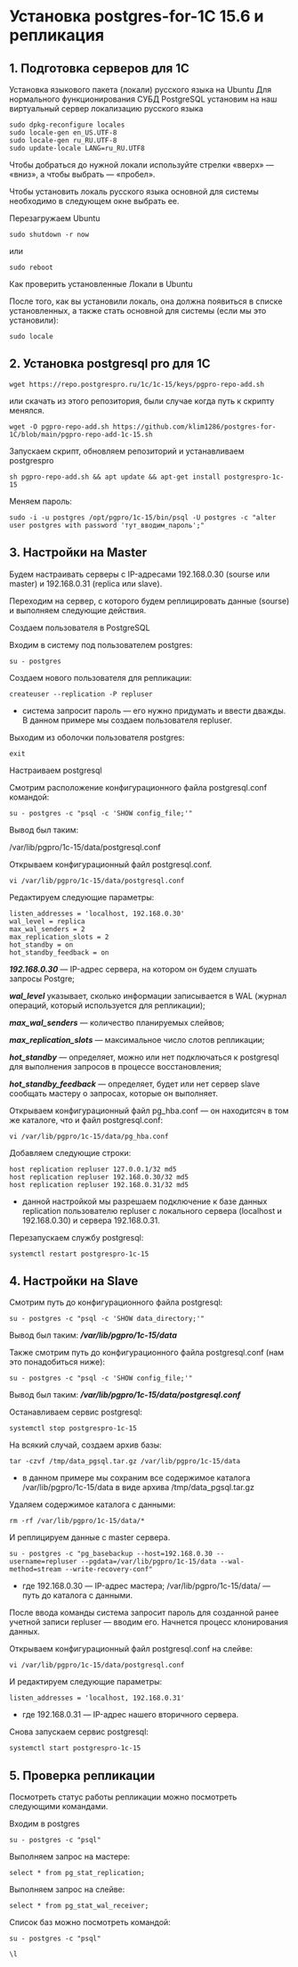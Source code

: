 # Установка postgres-for-1C 15.6 и репликация

## 1. Подготовка серверов для 1С</a>
Установка языкового пакета (локали) русского языка на Ubuntu
Для нормального функционирования СУБД PostgreSQL установим на наш виртуальный сервер локализацию русского языка
```
sudo dpkg-reconfigure locales
sudo locale-gen en_US.UTF-8
sudo locale-gen ru_RU.UTF-8
sudo update-locale LANG=ru_RU.UTF8
```
Чтобы добраться до нужной локали используйте стрелки «вверх» — «вниз», а чтобы выбрать — «пробел».

Чтобы установить локаль русского языка основной для системы необходимо в следующем окне выбрать ее.

Перезагружаем Ubuntu
```
sudo shutdown -r now
```
или
```
sudo reboot
```
Как проверить установленные Локали в Ubuntu

После того, как вы установили локаль, она должна появиться в списке установленных, а также стать основной для системы (если мы это установили):
```
sudo locale
```

## 2. Установка postgresql pro для 1С
```
wget https://repo.postgrespro.ru/1c/1c-15/keys/pgpro-repo-add.sh
```

или скачать из этого репозитория, были случае когда путь к скрипту менялся.

```
wget -O pgpro-repo-add.sh https://github.com/klim1286/postgres-for-1C/blob/main/pgpro-repo-add-1c-15.sh
```
Запускаем скрипт, обновляем репозиторий и устанавливаем postgrespro
```
sh pgpro-repo-add.sh && apt update && apt-get install postgrespro-1c-15
```
Меняем пароль:
```
sudo -i -u postgres /opt/pgpro/1c-15/bin/psql -U postgres -c "alter user postgres with password 'тут_вводим_пароль';" 
```

## 3. Настройки на Master

Будем настраивать серверы с IP-адресами 192.168.0.30 (sourse или master) и 192.168.0.31 (replica или slave).

Переходим на сервер, с которого будем реплицировать данные (sourse) и выполняем следующие действия.

Создаем пользователя в PostgreSQL

Входим в систему под пользователем postgres:
```
su - postgres
```
Создаем нового пользователя для репликации:
```
createuser --replication -P repluser
```
* система запросит пароль — его нужно придумать и ввести дважды. В данном примере мы создаем пользователя repluser.

Выходим из оболочки пользователя postgres:
```
exit
```
Настраиваем postgresql

Смотрим расположение конфигурационного файла postgresql.conf командой:
```
su - postgres -c "psql -c 'SHOW config_file;'"
```
Вывод был таким:

/var/lib/pgpro/1c-15/data/postgresql.conf

Открываем конфигурационный файл postgresql.conf.
```
vi /var/lib/pgpro/1c-15/data/postgresql.conf
```
Редактируем следующие параметры:
```
listen_addresses = 'localhost, 192.168.0.30'
wal_level = replica
max_wal_senders = 2
max_replication_slots = 2
hot_standby = on
hot_standby_feedback = on
```

***192.168.0.30*** — IP-адрес сервера, на котором он будем слушать запросы Postgre;

***wal_level*** указывает, сколько информации записывается в WAL (журнал операций, который используется для репликации);

***max_wal_senders*** — количество планируемых слейвов;

***max_replication_slots*** — максимальное число слотов репликации;

***hot_standby*** — определяет, можно или нет подключаться к postgresql для выполнения запросов в процессе восстановления;

***hot_standby_feedback*** — определяет, будет или нет сервер slave сообщать мастеру о запросах, которые он выполняет.

Открываем конфигурационный файл pg_hba.conf — он находитсяч в том же каталоге, что и файл postgresql.conf:
```
vi /var/lib/pgpro/1c-15/data/pg_hba.conf
```
Добавляем следующие строки:
```
host replication repluser 127.0.0.1/32 md5
host replication repluser 192.168.0.30/32 md5
host replication repluser 192.168.0.31/32 md5
```
* данной настройкой мы разрешаем подключение к базе данных replication пользователю repluser с локального сервера (localhost и 192.168.0.30) и сервера 192.168.0.31.

Перезапускаем службу postgresql:
```
systemctl restart postgrespro-1c-15
```
## 4. Настройки на Slave
Смотрим путь до конфигурационного файла postgresql:
```
su - postgres -c "psql -c 'SHOW data_directory;'" 
```
Вывод был таким:
***/var/lib/pgpro/1c-15/data***

Также смотрим путь до конфигурационного файла postgresql.conf (нам это понадобиться ниже):
```
su - postgres -c "psql -c 'SHOW config_file;'"
```
Вывод был таким:
***/var/lib/pgpro/1c-15/data/postgresql.conf***

Останавливаем сервис postgresql:
```
systemctl stop postgrespro-1c-15
```
На всякий случай, создаем архив базы:
```
tar -czvf /tmp/data_pgsql.tar.gz /var/lib/pgpro/1c-15/data
```
* в данном примере мы сохраним все содержимое каталога /var/lib/pgpro/1c-15/data в виде архива /tmp/data_pgsql.tar.gz

Удаляем содержимое каталога с данными:
```
rm -rf /var/lib/pgpro/1c-15/data/*
```
И реплицируем данные с master сервера.
```
su - postgres -c "pg_basebackup --host=192.168.0.30 --username=repluser --pgdata=/var/lib/pgpro/1c-15/data --wal-method=stream --write-recovery-conf"
```
* где 192.168.0.30 — IP-адрес мастера; /var/lib/pgpro/1c-15/data/ — путь до каталога с данными.

После ввода команды система запросит пароль для созданной ранее учетной записи repluser — вводим его. Начнется процесс клонирования данных.

Открываем конфигурационный файл postgresql.conf на слейве:
```
vi /var/lib/pgpro/1c-15/data/postgresql.conf
```
И редактируем следующие параметры:
```
listen_addresses = 'localhost, 192.168.0.31'
```
* где 192.168.0.31 — IP-адрес нашего вторичного сервера.

Снова запускаем сервис postgresql:
```
systemctl start postgrespro-1c-15
```
## 5. Проверка репликации
Посмотреть статус работы репликации можно посмотреть следующими командами.

Входим в postgres
```
su - postgres -c "psql"
```
Выполняем запрос на мастере:
```
select * from pg_stat_replication;
```
Выполняем запрос на слейве:
```
select * from pg_stat_wal_receiver;
```

Список баз можно посмотреть командой:
```
su - postgres -c "psql"
```
```
\l
```
